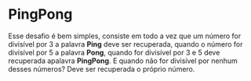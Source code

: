 PingPong
========
Esse desafio é bem simples, consiste em todo a vez que um número for divisível por 3 a palavra
**Ping** deve ser recuperada, quando o número for divisível por 5 a palavra **Pong**, quando
for divisível por 3 e 5 deve recuperada apalavra **PingPong**. E quando não for divisível por nenhum
desses números? Deve ser recuperada o próprio número.
